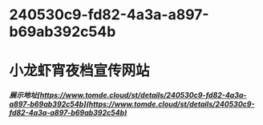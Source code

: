 # 240530c9-fd82-4a3a-a897-b69ab392c54b
# 小龙虾宵夜档宣传网站
##### 展示地址[https://www.tomde.cloud/st/details/240530c9-fd82-4a3a-a897-b69ab392c54b](https://www.tomde.cloud/st/details/240530c9-fd82-4a3a-a897-b69ab392c54b)